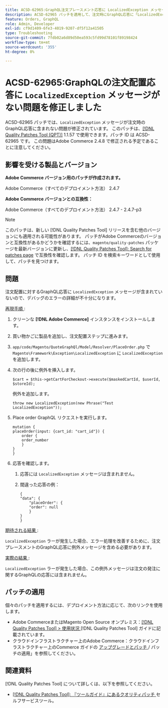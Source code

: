 ```yaml
---
title: ACSD-62965:GraphQL注文プレースメント応答に LocalizedException メッセージが見つからない問題を修正しました
description: ACSD-62965 パッチを適用して、注文時にGraphQL応答に「LocalizedException」メッセージが含まれなかったAdobe Commerceの問題を修正してください。
feature: Orders, GraphQL
role: Admin, Developer
exl-id: cf9d1409-6fe3-4019-9207-df5f12a41505
type: Troubleshooting
source-git-commit: 7fdb02a6d89d50ea593c5fd99d78101f89198424
workflow-type: tm+mt
source-wordcount: '355'
ht-degree: 0%

---
```


# ACSD-62965:GraphQLの注文配置応答に `LocalizedException` メッセージがない問題を修正しました

ACSD-62965 パッチでは、`LocalizedException` メッセージが注文時のGraphQL応答に含まれない問題が修正されています。 このパッチは、[[!DNL Quality Patches Tool (QPT)]](/help/tools/quality-patches-tool/quality-patches-tool-to-self-serve-quality-patches.md) 1.1.57 で使用できます。パッチ ID は ACSD-62965 です。 この問題はAdobe Commerce 2.4.8 で修正される予定であることに注意してください。

## 影響を受ける製品とバージョン

**Adobe Commerce バージョン用のパッチが作成されます。**

Adobe Commerce（すべてのデプロイメント方法） 2.4.7

**Adobe Commerce バージョンとの互換性：**

Adobe Commerce（すべてのデプロイメント方法） 2.4.7 - 2.4.7-p3

>[!NOTE]
>
>このパッチは、新しい [!DNL Quality Patches Tool] リリースを含む他のバージョンにも適用される可能性があります。 パッチがAdobe Commerceのバージョンと互換性があるかどうかを確認するには、`magento/quality-patches` パッケージを最新バージョンに更新し、[[!DNL Quality Patches Tool]: Search for patches page](https://experienceleague.adobe.com/tools/commerce-quality-patches/index.html?lang=ja) で互換性を確認します。 パッチ ID を検索キーワードとして使用して、パッチを見つけます。

## 問題

注文配置に対するGraphQL応答に `LocalizedException` メッセージが含まれていないので、デバッグのエラーの詳細が不十分になります。

<u> 再現手順 </u>:

1. クリーンな **[!DNL Adobe Commerce]** インスタンスをインストールします。
1. 買い物かごに製品を追加し、注文配置ステップに進みます。
1. `app/code/Magento/QuoteGraphQl/Model/Resolver/PlaceOrder.php` で `Magento\Framework\Exception\LocalizedException` に `LocalizedException` を追加します。
1. 次の行の後に例外を挿入します。

   ```
   $cart = $this->getCartForCheckout->execute($maskedCartId, $userId, $storeId);
   ```

   例外を追加します。

   ```
   throw new LocalizedException(new Phrase("Test LocalizedException"));
   ```

1. Place order GraphQL リクエストを実行します。

   ```
   mutation {
   placeOrder(input: {cart_id: "cart_id"}) {
       order {
       order_number
       }
   }
   }
   ```

1. 応答を確認します。
   1. 応答には `LocalizedException` メッセージは含まれません。
   1. 間違った応答の例：

      ```
      {
      "data": {
          "placeOrder": {
          "order": null
          }
      }
      }
      ```

<u> 期待される結果 </u>:

`LocalizedException` ラーが発生した場合、エラー処理を改善するために、注文プレースメントのGraphQL応答に例外メッセージを含める必要があります。

<u> 実際の結果 </u>:

`LocalizedException` ラーが発生した場合、この例外メッセージは注文の発注に関するGraphQLの応答には含まれません。

## パッチの適用

個々のパッチを適用するには、デプロイメント方法に応じて、次のリンクを使用します。

* Adobe CommerceまたはMagento Open Source オンプレミス：[[!DNL Quality Patches Tool] > 使用状況 ](/help/tools/quality-patches-tool/usage.md) [!DNL Quality Patches Tool] ガイドに記載されています。
* クラウドインフラストラクチャー上のAdobe Commerce：クラウドインフラストラクチャー上のCommerce ガイドの [ アップグレードとパッチ ](https://experienceleague.adobe.com/docs/commerce-cloud-service/user-guide/develop/upgrade/apply-patches.html?lang=ja)/ パッチの適用」を参照してください。

## 関連資料

[!DNL Quality Patches Tool] について詳しくは、以下を参照してください。

* [[!DNL Quality Patches Tool]: 『ツールガイド』にあるクオリティパッチ ](/help/tools/quality-patches-tool/quality-patches-tool-to-self-serve-quality-patches.md) セルフサービスツール。
